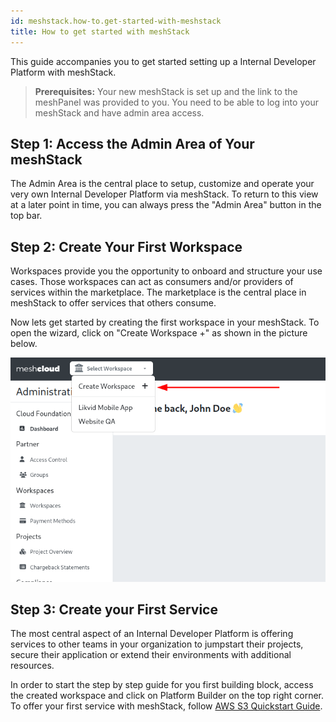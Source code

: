 ```yaml
---
id: meshstack.how-to.get-started-with-meshstack
title: How to get started with meshStack
---
```


This guide accompanies you to get started setting up a Internal Developer Platform with meshStack.

> **Prerequisites:**
> Your new meshStack is set up and the link to the meshPanel was provided to you.
> You need to be able to log into your meshStack and have admin area access.

## Step 1: Access the Admin Area of Your meshStack

The Admin Area is the central place to setup, customize and operate your very own Internal Developer Platform via meshStack.
To return to this view at a later point in time, you can always press the "Admin Area" button in the top bar.

## Step 2: Create Your First Workspace

Workspaces provide you the opportunity to onboard and structure your use cases. Those workspaces can act as consumers and/or providers of services within the marketplace. The marketplace is 
the central place in meshStack to offer services that others consume. 

Now lets get started by creating the first workspace in your meshStack. To open the wizard, click on "Create Workspace +" as shown in the picture below.

![Create meshWorkspace](assets/create-workspace.png)

## Step 3: Create your First Service 

The most central aspect of an Internal Developer Platform is offering services to other teams in your organization to jumpstart their projects, secure their application or extend their environments with additional resources.

In order to start the step by step guide for you first building block, access the created workspace and click on Platform Builder on the top right corner.
To offer your first service with meshStack, follow [AWS S3 Quickstart Guide](meshstack.building-aws-quickstart-guide).
